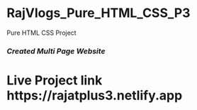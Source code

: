 # RajVlogs_Pure_HTML_CSS_P3

Pure HTML CSS Project
<h3><i>Created Multi Page Website </i><h3>
<h1> Live Project link https://rajatplus3.netlify.app</H1>
